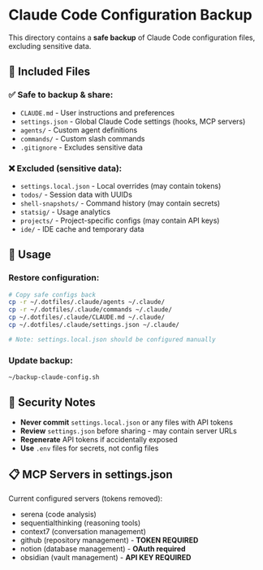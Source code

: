 # Claude Code Configuration Backup

This directory contains a **safe backup** of Claude Code configuration files, excluding sensitive data.

## 📁 Included Files

### ✅ Safe to backup & share:
- `CLAUDE.md` - User instructions and preferences
- `settings.json` - Global Claude Code settings (hooks, MCP servers)
- `agents/` - Custom agent definitions 
- `commands/` - Custom slash commands
- `.gitignore` - Excludes sensitive data

### ❌ Excluded (sensitive data):
- `settings.local.json` - Local overrides (may contain tokens)
- `todos/` - Session data with UUIDs
- `shell-snapshots/` - Command history (may contain secrets)
- `statsig/` - Usage analytics
- `projects/` - Project-specific configs (may contain API keys)
- `ide/` - IDE cache and temporary data

## 🔄 Usage

### Restore configuration:
```bash
# Copy safe configs back
cp -r ~/.dotfiles/.claude/agents ~/.claude/
cp -r ~/.dotfiles/.claude/commands ~/.claude/
cp ~/.dotfiles/.claude/CLAUDE.md ~/.claude/
cp ~/.dotfiles/.claude/settings.json ~/.claude/

# Note: settings.local.json should be configured manually
```

### Update backup:
```bash
~/backup-claude-config.sh
```

## 🔐 Security Notes

- **Never commit** `settings.local.json` or any files with API tokens
- **Review** `settings.json` before sharing - may contain server URLs
- **Regenerate** API tokens if accidentally exposed
- **Use** `.env` files for secrets, not config files

## 📋 MCP Servers in settings.json

Current configured servers (tokens removed):
- serena (code analysis)
- sequentialthinking (reasoning tools)  
- context7 (conversation management)
- github (repository management) - **TOKEN REQUIRED**
- notion (database management) - **OAuth required**
- obsidian (vault management) - **API KEY REQUIRED**

